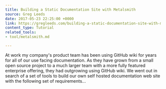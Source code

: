 ```yaml
---
title: Building a Static Documentation Site with Metalsmith
source: Greg Leeds
date: 2017-05-23 22:25:00 +0000
link: https://gregleeds.com/building-a-static-documentation-site-with-metalsmith/
content_type: Tutorial
related_tools:
- tool/metalsmith.md

---
```

At work my company's product team has been using GitHub wiki for years for all of our use facing documentation. As they have grown from a small open source project to a much larger team with a more fully featured enterprise offering, they had outgrowing using GitHub wiki. We went out in search of a set of tools to build our own self hosted documentation web site with the following set of requirements...